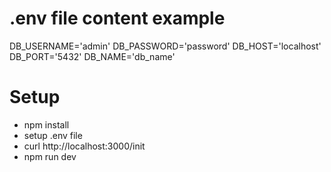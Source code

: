 # .env file content example
DB_USERNAME='admin'
DB_PASSWORD='password'
DB_HOST='localhost'
DB_PORT='5432'
DB_NAME='db_name'

# Setup
- npm install
- setup .env file
- curl http://localhost:3000/init
- npm run dev